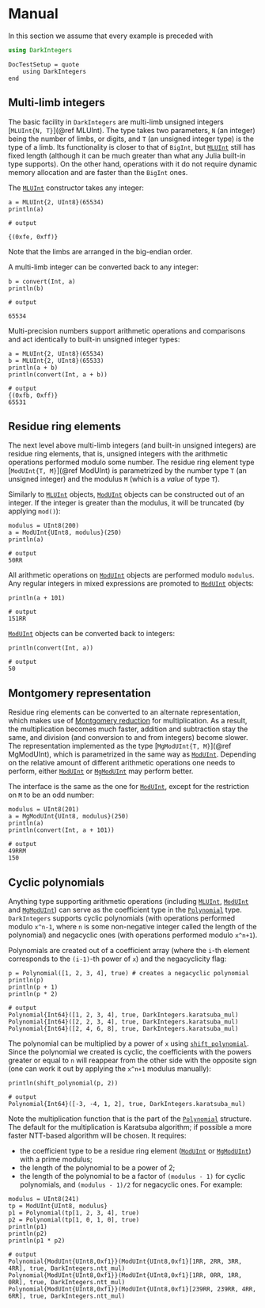 # Manual

In this section we assume that every example is preceded with
```julia
using DarkIntegers
```

```@meta
DocTestSetup = quote
    using DarkIntegers
end
```


## Multi-limb integers

The basic facility in `DarkIntegers` are multi-limb unsigned integers [`MLUInt{N, T}`](@ref MLUInt).
The type takes two parameters, `N` (an integer) being the number of limbs, or digits, and `T` (an unsigned integer type) is the type of a limb.
Its functionality is closer to that of `BigInt`, but [`MLUInt`](@ref) still has fixed length (although it can be much greater than what any Julia built-in type supports).
On the other hand, operations with it do not require dynamic memory allocation and are faster than the `BigInt` ones.

The [`MLUInt`](@ref) constructor takes any integer:
```@jldoctest mpnumber-basics
a = MLUInt{2, UInt8}(65534)
println(a)

# output

{(0xfe, 0xff)}
```
Note that the limbs are arranged in the big-endian order.

A multi-limb integer can be converted back to any integer:
```@jldoctest mpnumber-basics
b = convert(Int, a)
println(b)

# output

65534
```

Multi-precision numbers support arithmetic operations and comparisons and act identically to built-in unsigned integer types:
```@jldoctest mpnumber-arithmetic
a = MLUInt{2, UInt8}(65534)
b = MLUInt{2, UInt8}(65533)
println(a + b)
println(convert(Int, a + b))

# output
{(0xfb, 0xff)}
65531
```


## Residue ring elements

The next level above multi-limb integers (and built-in unsigned integers) are residue ring elements, that is, unsigned integers with the arithmetic operations performed modulo some number.
The residue ring element type [`ModUInt{T, M}`](@ref ModUInt) is parametrized by the number type `T` (an unsigned integer) and the modulus `M` (which is a *value* of type `T`).

Similarly to [`MLUInt`](@ref) objects, [`ModUInt`](@ref) objects can be constructed out of an integer.
If the integer is greater than the modulus, it will be truncated (by applying `mod()`):
```jldoctest rrelem-basics
modulus = UInt8(200)
a = ModUInt{UInt8, modulus}(250)
println(a)

# output
50RR
```

All arithmetic operations on [`ModUInt`](@ref) objects are performed modulo `modulus`.
Any regular integers in mixed expressions are promoted to [`ModUInt`](@ref) objects:
```jldoctest rrelem-basics
println(a + 101)

# output
151RR
```

[`ModUInt`](@ref) objects can be converted back to integers:
```jldoctest rrelem-basics
println(convert(Int, a))

# output
50
```


## Montgomery representation

Residue ring elements can be converted to an alternate representation, which makes use of [Montgomery reduction](https://en.wikipedia.org/wiki/Montgomery_modular_multiplication) for multiplication.
As a result, the multiplication becomes much faster, addition and subtraction stay the same, and division (and conversion to and from integers) become slower.
The representation implemented as the type [`MgModUInt{T, M}`](@ref MgModUInt), which is parametrized in the same way as [`ModUInt`](@ref).
Depending on the relative amount of different arithmetic operations one needs to perform, either [`ModUInt`](@ref) or [`MgModUInt`](@ref) may perform better.

The interface is the same as the one for [`ModUInt`](@ref), except for the restriction on `M` to be an odd number:
```jldoctest rrelemmontgomery-basics
modulus = UInt8(201)
a = MgModUInt{UInt8, modulus}(250)
println(a)
println(convert(Int, a + 101))

# output
49RRM
150
```


## Cyclic polynomials

Anything type supporting arithmetic operations (including [`MLUInt`](@ref), [`ModUInt`](@ref) and [`MgModUInt`](@ref)) can serve as the coefficient type in the [`Polynomial`](@ref) type.
`DarkIntegers` supports cyclic polynomials (with operations performed modulo `x^n-1`, where `n` is some non-negative integer called the length of the polynomial) and negacyclic ones (with operations performed modulo `x^n+1`).

Polynomials are created out of a coefficient array (where the `i`-th element corresponds to the `(i-1)`-th power of `x`) and the negacyclicity flag:
```jldoctest polynomial-basics
p = Polynomial([1, 2, 3, 4], true) # creates a negacyclic polynomial
println(p)
println(p + 1)
println(p * 2)

# output
Polynomial{Int64}([1, 2, 3, 4], true, DarkIntegers.karatsuba_mul)
Polynomial{Int64}([2, 2, 3, 4], true, DarkIntegers.karatsuba_mul)
Polynomial{Int64}([2, 4, 6, 8], true, DarkIntegers.karatsuba_mul)
```

The polynomial can be multiplied by a power of `x` using [`shift_polynomial`](@ref).
Since the polynomial we created is cyclic, the coefficients with the powers greater or equal to `n` will reappear from the other side with the opposite sign (one can work it out by applying the `x^n+1` modulus manually):
```jldoctest polynomial-basics
println(shift_polynomial(p, 2))

# output
Polynomial{Int64}([-3, -4, 1, 2], true, DarkIntegers.karatsuba_mul)
```

Note the multiplication function that is the part of the [`Polynomial`](@ref) structure.
The default for the multiplication is Karatsuba algorithm; if possible a more faster NTT-based algorithm will be chosen.
It requires:
* the coefficient type to be a residue ring element ([`ModUInt`](@ref) or [`MgModUInt`](@ref)) with a prime modulus;
* the length of the polynomial to be a power of 2;
* the length of the polynomial to be a factor of `(modulus - 1)` for cyclic polynomials, and `(modulus - 1)/2` for negacyclic ones.
For example:
```jldoctest polynomial-mul
modulus = UInt8(241)
tp = ModUInt{UInt8, modulus}
p1 = Polynomial(tp[1, 2, 3, 4], true)
p2 = Polynomial(tp[1, 0, 1, 0], true)
println(p1)
println(p2)
println(p1 * p2)

# output
Polynomial{ModUInt{UInt8,0xf1}}(ModUInt{UInt8,0xf1}[1RR, 2RR, 3RR, 4RR], true, DarkIntegers.ntt_mul)
Polynomial{ModUInt{UInt8,0xf1}}(ModUInt{UInt8,0xf1}[1RR, 0RR, 1RR, 0RR], true, DarkIntegers.ntt_mul)
Polynomial{ModUInt{UInt8,0xf1}}(ModUInt{UInt8,0xf1}[239RR, 239RR, 4RR, 6RR], true, DarkIntegers.ntt_mul)
```
